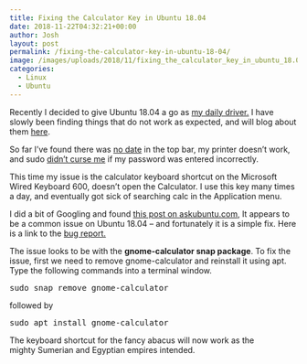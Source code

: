 ```yaml
---
title: Fixing the Calculator Key in Ubuntu 18.04
date: 2018-11-22T04:32:21+00:00
author: Josh
layout: post
permalink: /fixing-the-calculator-key-in-ubuntu-18-04/
image: /images/uploads/2018/11/fixing_the_calculator_key_in_ubuntu_18.04.jpg
categories:
  - Linux
  - Ubuntu
---
```

Recently I decided to give Ubuntu 18.04 a go as [my daily driver.](https://joshdawes.com/linux-as-my-daily-driver/) I have slowly been finding things that do not work as expected, and will blog about them [here](https://joshdawes.com).

So far I&#8217;ve found there was [no date](https://joshdawes.com/show-date-in-ubuntu-18-04-top-bar/) in the top bar, my printer doesn&#8217;t work, and sudo [didn&#8217;t curse me](https://joshdawes.com/turn-on-sudo-insults/) if my password was entered incorrectly.

This time my issue is the calculator keyboard shortcut on the Microsoft Wired Keyboard 600, doesn&#8217;t open the Calculator. I use this key many times a day, and eventually got sick of searching calc in the Application menu.

I did a bit of Googling and found <a href="https://askubuntu.com/questions/1031673/cannot-open-calculator-app-from-keyboard-calculator-button" target="_blank" rel="noopener">this post on askubuntu.com</a>, It appears to be a common issue on Ubuntu 18.04 &#8211; and fortunately it is a simple fix. Here is a link to the <a href="https://bugs.launchpad.net/ubuntu/+source/gnome-settings-daemon/+bug/1796499" target="_blank" rel="noopener">bug report.</a>

The issue looks to be with the **gnome-calculator snap package**. To fix the issue, first we need to remove gnome-calculator and reinstall it using apt. Type the following commands into a terminal window.

<pre>sudo snap remove gnome-calculator</pre>

followed by

<pre>sudo apt install gnome-calculator</pre>

The keyboard shortcut for the fancy abacus will now work as the mighty Sumerian and Egyptian empires intended.